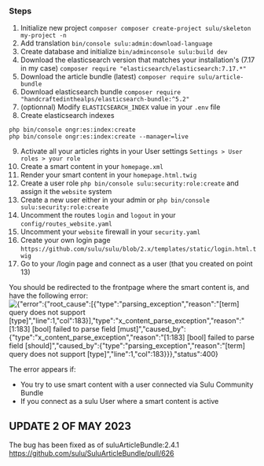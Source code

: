 ### Steps

1. Initialize new project `composer composer create-project sulu/skeleton my-project -n`
2. Add translation `bin/console sulu:admin:download-language`
3. Create database and initialize `bin/adminconsole sulu:build dev`
4. Download the elasticsearch version that matches your installation's (7.17 in my case) `composer require "elasticsearch/elasticsearch:7.17.*"`
5. Download the article bundle (latest) `composer require sulu/article-bundle`
6. Download elasticsearch bundle `composer require "handcraftedinthealps/elasticsearch-bundle:^5.2"`
7. (optionnal) Modify `ELASTICSEARCH_INDEX` value in your `.env` file
8. Create elasticsearch indexes
```
php bin/console ongr:es:index:create
php bin/console ongr:es:index:create --manager=live
```
9. Activate all your articles rights in your User settings `Settings > User roles > your role`
10. Create a smart content in your `homepage.xml`
11. Render your smart content in your `homepage.html.twig`
12. Create a user role `php bin/console sulu:security:role:create` and assign it the `website` system
13. Create a new user either in your admin or `php bin/console sulu:security:role:create`
14. Uncomment the routes `login` and `logout` in your `config/routes_website.yaml`
15. Uncomment your `website` firewall in your `security.yaml`
16. Create your own login page `https://github.com/sulu/sulu/blob/2.x/templates/static/login.html.twig`
17. Go to your /login page and connect as a user (that you created on point 13)

You should be redirected to the frontpage where the smart content is, and have the following error:
![{"error":{"root_cause":[{"type":"parsing_exception","reason":"[term] query does not support [type]","line":1,"col":183}],"type":"x_content_parse_exception","reason":"[1:183] [bool] failed to parse field [must]","caused_by":{"type":"x_content_parse_exception","reason":"[1:183] [bool] failed to parse field [should]","caused_by":{"type":"parsing_exception","reason":"[term] query does not support [type]","line":1,"col":183}}},"status":400}](images/error.png)

The error appears if:
- You try to use smart content with a user connected via Sulu Community Bundle
- If you connect as a sulu User where a smart content is active

## UPDATE 2 OF MAY 2023
The bug has been fixed as of suluArticleBundle:2.4.1 https://github.com/sulu/SuluArticleBundle/pull/626

